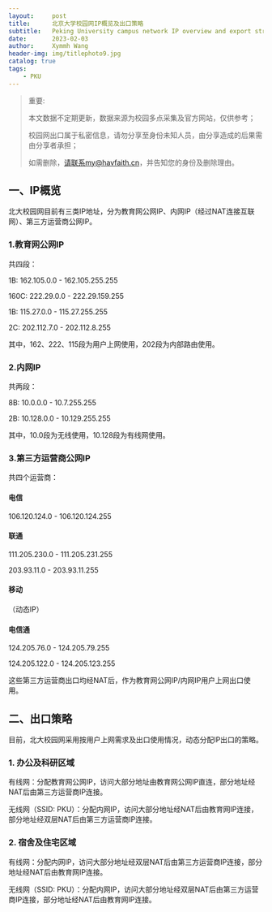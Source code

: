 ```yaml
---
layout:     post
title:      北京大学校园网IP概览及出口策略
subtitle:   Peking University campus network IP overview and export strategy
date:       2023-02-03
author:     Xymmh Wang
header-img: img/titlephoto9.jpg
catalog: true
tags:
    - PKU
---
```


>重要:   
>
>本文数据不定期更新，数据来源为校园多点采集及官方网站，仅供参考；  
>
>校园网出口属于私密信息，请勿分享至身份未知人员，由分享造成的后果需由分享者承担；  
>
>如需删除，请联系my@havfaith.cn，并告知您的身份及删除理由。 
>
## 一、IP概览
北大校园网目前有三类IP地址，分为教育网公网IP、内网IP（经过NAT连接互联网）、第三方运营商公网IP。  

### 1.教育网公网IP
共四段：  

1B: 162.105.0.0 - 162.105.255.255  

160C: 222.29.0.0 - 222.29.159.255  

1B: 115.27.0.0 - 115.27.255.255  

2C: 202.112.7.0 - 202.112.8.255  

其中，162、222、115段为用户上网使用，202段为内部路由使用。

### 2.内网IP
共两段：  

8B: 10.0.0.0 - 10.7.255.255  

2B: 10.128.0.0 - 10.129.255.255  

其中，10.0段为无线使用，10.128段为有线网使用。

### 3.第三方运营商公网IP
共四个运营商：  

#### 电信
106.120.124.0 - 106.120.124.255

#### 联通 
111.205.230.0 - 111.205.231.255  

203.93.11.0 - 203.93.11.255

#### 移动
（动态IP）

#### 电信通
124.205.76.0 - 124.205.79.255  

124.205.122.0 - 124.205.123.255  

这些第三方运营商出口均经NAT后，作为教育网公网IP/内网IP用户上网出口使用。

## 二、出口策略
目前，北大校园网采用按用户上网需求及出口使用情况，动态分配IP出口的策略。

### 1. 办公及科研区域
有线网：分配教育网公网IP，访问大部分地址由教育网公网IP直连，部分地址经NAT后由第三方运营商IP连接。  

无线网（SSID: PKU）：分配内网IP，访问大部分地址经NAT后由教育网IP连接，部分地址经双层NAT后由第三方运营商IP连接。

### 2. 宿舍及住宅区域
有线网：分配内网IP，访问大部分地址经双层NAT后由第三方运营商IP连接，部分地址经NAT后由教育网IP连接。  

无线网（SSID: PKU）：分配内网IP，访问大部分地址经双层NAT后由第三方运营商IP连接，部分地址经NAT后由教育网IP连接。
